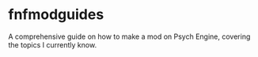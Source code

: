 # fnfmodguides
A comprehensive guide on how to make a mod on Psych Engine, covering the topics I currently know.
